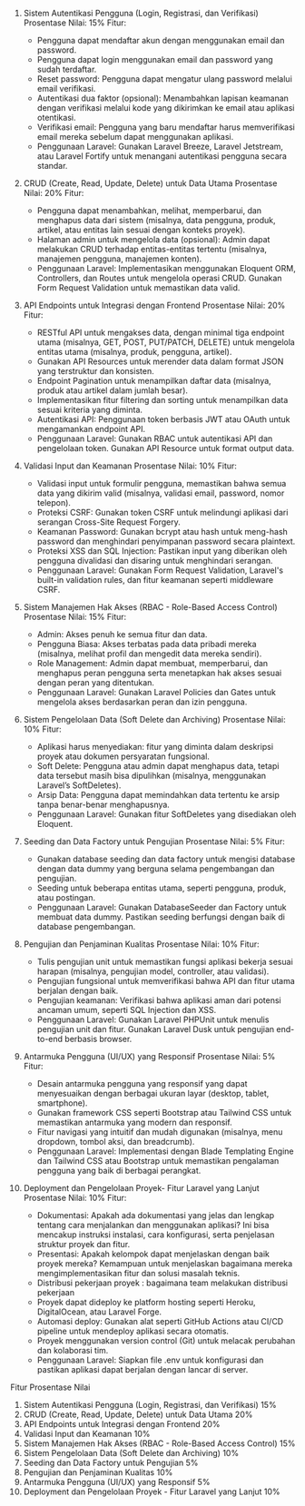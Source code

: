 1. Sistem Autentikasi Pengguna (Login, Registrasi, dan Verifikasi)
Prosentase Nilai: 15%
Fitur:
	 - Pengguna dapat mendaftar akun dengan menggunakan email dan password.
	 - Pengguna dapat login menggunakan email dan password yang sudah terdaftar.
	 - Reset password: Pengguna dapat mengatur ulang password melalui email verifikasi.
	 - Autentikasi dua faktor (opsional): Menambahkan lapisan keamanan dengan verifikasi melalui kode yang dikirimkan ke email atau aplikasi otentikasi.
	 - Verifikasi email: Pengguna yang baru mendaftar harus memverifikasi email mereka sebelum dapat menggunakan aplikasi.
	 - Penggunaan Laravel: Gunakan Laravel Breeze, Laravel Jetstream, atau Laravel Fortify untuk menangani autentikasi pengguna secara standar.

2. CRUD (Create, Read, Update, Delete) untuk Data Utama
Prosentase Nilai: 20%
Fitur:
	- Pengguna dapat menambahkan, melihat, memperbarui, dan menghapus data dari sistem (misalnya, data pengguna, produk, artikel, atau entitas lain sesuai dengan konteks proyek).
	- Halaman admin untuk mengelola data (opsional): Admin dapat melakukan CRUD terhadap entitas-entitas tertentu (misalnya, manajemen pengguna, manajemen konten).
	- Penggunaan Laravel: Implementasikan menggunakan Eloquent ORM, Controllers, dan Routes untuk mengelola operasi CRUD. Gunakan Form Request Validation untuk memastikan data valid.

3. API Endpoints untuk Integrasi dengan Frontend
Prosentase Nilai: 20%
Fitur:
	- RESTful API untuk mengakses data, dengan minimal tiga endpoint utama (misalnya, GET, POST, PUT/PATCH, DELETE) untuk mengelola entitas utama (misalnya, produk, pengguna, artikel).
	- Gunakan API Resources untuk merender data dalam format JSON yang terstruktur dan konsisten.
	- Endpoint Pagination untuk menampilkan daftar data (misalnya, produk atau artikel dalam jumlah besar).
	- Implementasikan fitur filtering dan sorting untuk menampilkan data sesuai kriteria yang diminta.
	- Autentikasi API: Penggunaan token berbasis JWT atau OAuth untuk mengamankan endpoint API.
	- Penggunaan Laravel: Gunakan RBAC untuk autentikasi API dan pengelolaan token. Gunakan API Resource untuk format output data.

4. Validasi Input dan Keamanan
Prosentase Nilai: 10%
Fitur:
	- Validasi input untuk formulir pengguna, memastikan bahwa semua data yang dikirim valid (misalnya, validasi email, password, nomor telepon).
	- Proteksi CSRF: Gunakan token CSRF untuk melindungi aplikasi dari serangan Cross-Site Request Forgery.
	- Keamanan Password: Gunakan bcrypt atau hash untuk meng-hash password dan menghindari penyimpanan password secara plaintext.
	- Proteksi XSS dan SQL Injection: Pastikan input yang diberikan oleh pengguna divalidasi dan disaring untuk menghindari serangan.
	- Penggunaan Laravel: Gunakan Form Request Validation, Laravel's built-in validation rules, dan fitur keamanan seperti middleware CSRF.

5. Sistem Manajemen Hak Akses (RBAC - Role-Based Access Control)
Prosentase Nilai: 15%
    Fitur:
   - Admin: Akses penuh ke semua fitur dan data.
   - Pengguna Biasa: Akses terbatas pada data pribadi mereka (misalnya, melihat profil dan mengedit data mereka sendiri).
   - Role Management: Admin dapat membuat, memperbarui, dan menghapus peran pengguna serta menetapkan hak akses sesuai dengan peran yang ditentukan.
   - Penggunaan Laravel: Gunakan Laravel Policies dan Gates untuk mengelola akses berdasarkan peran dan izin pengguna.

6. Sistem Pengelolaan Data (Soft Delete dan Archiving)
Prosentase Nilai: 10%
    Fitur:
   - Aplikasi harus menyediakan:  fitur yang diminta dalam deskripsi proyek atau dokumen persyaratan fungsional.
   - Soft Delete: Pengguna atau admin dapat menghapus data, tetapi data tersebut masih bisa dipulihkan (misalnya, menggunakan Laravel’s SoftDeletes).
   - Arsip Data: Pengguna dapat memindahkan data tertentu ke arsip tanpa benar-benar menghapusnya.
   - Penggunaan Laravel: Gunakan fitur SoftDeletes yang disediakan oleh Eloquent.

7. Seeding dan Data Factory untuk Pengujian
Prosentase Nilai: 5%
    Fitur:
    - Gunakan database seeding dan data factory untuk mengisi database dengan data dummy yang berguna selama pengembangan dan pengujian.
    - Seeding untuk beberapa entitas utama, seperti pengguna, produk, atau postingan.
    - Penggunaan Laravel: Gunakan DatabaseSeeder dan Factory untuk membuat data dummy. Pastikan seeding berfungsi dengan baik di database pengembangan.

8. Pengujian dan Penjaminan Kualitas
Prosentase Nilai: 10%
    Fitur:
    - Tulis pengujian unit untuk memastikan fungsi aplikasi bekerja sesuai harapan (misalnya, pengujian model, controller, atau validasi).
    - Pengujian fungsional untuk memverifikasi bahwa API dan fitur utama berjalan dengan baik.
    - Pengujian keamanan: Verifikasi bahwa aplikasi aman dari potensi ancaman umum, seperti SQL Injection dan XSS.
    - Penggunaan Laravel: Gunakan Laravel PHPUnit untuk menulis pengujian unit dan fitur. Gunakan Laravel Dusk untuk pengujian end-to-end berbasis browser.

9. Antarmuka Pengguna (UI/UX) yang Responsif
Prosentase Nilai: 5%
    Fitur:
    - Desain antarmuka pengguna yang responsif yang dapat menyesuaikan dengan berbagai ukuran layar (desktop, tablet, smartphone).
    - Gunakan framework CSS seperti Bootstrap atau Tailwind CSS untuk memastikan antarmuka yang modern dan responsif.
    - Fitur navigasi yang intuitif dan mudah digunakan (misalnya, menu dropdown, tombol aksi, dan breadcrumb).
    - Penggunaan Laravel: Implementasi dengan Blade Templating Engine dan Tailwind CSS atau Bootstrap untuk memastikan pengalaman pengguna yang baik di berbagai perangkat.

10. Deployment dan Pengelolaan Proyek- Fitur Laravel yang Lanjut 
Prosentase Nilai: 10%
    Fitur:
    - Dokumentasi: Apakah ada dokumentasi yang jelas dan lengkap tentang cara menjalankan dan menggunakan aplikasi? Ini bisa mencakup instruksi instalasi, cara konfigurasi, serta penjelasan struktur proyek dan fitur.
    - Presentasi: Apakah kelompok dapat menjelaskan dengan baik proyek mereka? Kemampuan untuk menjelaskan bagaimana mereka mengimplementasikan fitur dan solusi masalah teknis.
    - Distribusi pekerjaan proyek : bagaimana team melakukan distribusi pekerjaan
    - Proyek dapat dideploy ke platform hosting seperti Heroku, DigitalOcean, atau Laravel Forge.
    - Automasi deploy: Gunakan alat seperti GitHub Actions atau CI/CD pipeline untuk mendeploy aplikasi secara otomatis.
    - Proyek menggunakan version control (Git) untuk melacak perubahan dan kolaborasi tim.
    - Penggunaan Laravel: Siapkan file .env untuk konfigurasi dan pastikan aplikasi dapat berjalan dengan lancar di server.


Fitur	Prosentase Nilai
1. Sistem Autentikasi Pengguna (Login, Registrasi, dan Verifikasi)	15%
2. CRUD (Create, Read, Update, Delete) untuk Data Utama	20%
4. API Endpoints untuk Integrasi dengan Frontend	20%
5. Validasi Input dan Keamanan	10%
6. Sistem Manajemen Hak Akses (RBAC - Role-Based Access Control)	15%
7. Sistem Pengelolaan Data (Soft Delete dan Archiving)	10%
9. Seeding dan Data Factory untuk Pengujian	5%
10. Pengujian dan Penjaminan Kualitas	10%
11. Antarmuka Pengguna (UI/UX) yang Responsif	5%
12. Deployment dan Pengelolaan Proyek - Fitur Laravel yang Lanjut 10%


